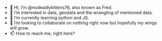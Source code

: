- 👋 Hi, I’m @nodeadlykittens76, also known as Fred.
- 👀 I’m interested in data, geodata and the wrangling of mentioned data.
- 🌱 I’m currently learning python and JS.
- 💞️ I’m looking to collaborate on nothing right now but hopefully my wings will grow.
- 📫 How to reach me, right here?

<!---
nodeadlykittens76/nodeadlykittens76 is a ✨ special ✨ repository because its `README.md` (this file) appears on your GitHub profile.
You can click the Preview link to take a look at your changes.
--->
